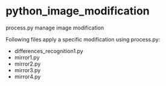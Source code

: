 # python_image_modification

process.py manage image modification

Following files apply a specific modification using process.py:

* differences_recognition1.py
* mirror1.py
* mirror2.py
* mirror3.py
* mirror4.py
